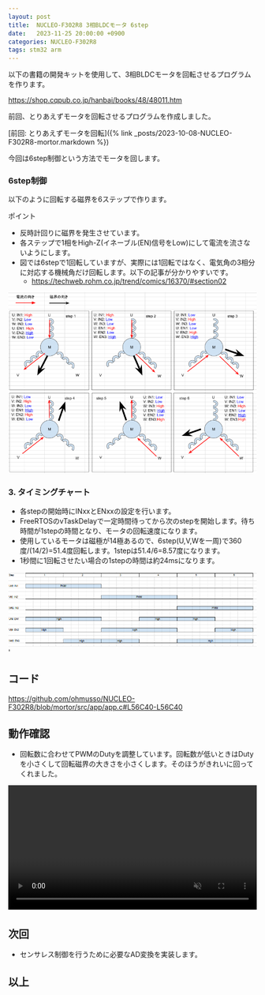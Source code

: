 ```yaml
---
layout: post
title:  NUCLEO-F302R8 3相BLDCモータ 6step
date:   2023-11-25 20:00:00 +0900
categories: NUCLEO-F302R8
tags: stm32 arm
---
```


以下の書籍の開発キットを使用して、3相BLDCモータを回転させるプログラムを作ります。

<https://shop.cqpub.co.jp/hanbai/books/48/48011.htm>

前回、とりあえずモータを回転させるプログラムを作成しました。

[前回: とりあえずモータを回転]({% link _posts/2023-10-08-NUCLEO-F302R8-mortor.markdown %})

今回は6step制御という方法でモータを回します。

### 6step制御

以下のように回転する磁界を6ステップで作ります。

ポイント

* 反時計回りに磁界を発生させています。
* 各ステップで1相をHigh-Z(イネーブル(EN)信号をLow)にして電流を流さないようにします。
* 図では6stepで1回転していますが、実際には1回転ではなく、電気角の3相分に対応する機械角だけ回転します。以下の記事が分かりやすいです。
  * <https://techweb.rohm.co.jp/trend/comics/16370/#section02>

![6step](/assets/images/image-2023-11-25-motor-6step.png)

### 3. タイミングチャート

* 各stepの開始時にINxxとENxxの設定を行います。
* FreeRTOSのvTaskDelayで一定時間待ってから次のstepを開始します。待ち時間が1stepの時間となり、モータの回転速度になります。
* 使用しているモータは磁極が14極あるので、6step(U,V,Wを一周)で360度/(14/2)=51.4度回転します。1stepは51.4/6=8.57度になります。
* 1秒間に1回転させたい場合の1stepの時間は約24msになります。

![PWMのタイミングチャート](/assets/images/image-2023-11-25-motor-6step-timing-chart.png)'

## コード

<https://github.com/ohmusso/NUCLEO-F302R8/blob/mortor/src/app/app.c#L56C40-L56C40>

## 動作確認

* 回転数に合わせてPWMのDutyを調整しています。回転数が低いときはDutyを小さくして回転磁界の大きさを小さくします。そのほうがきれいに回ってくれました。

<video controls width="100%" preload loop muted="true" src="/assets/movies/movie-2023-11-25-motor.mp4" type="video/mp4" >
 Sorry, your browser doesn't support embedded videos.
</video>

## 次回

* センサレス制御を行うために必要なAD変換を実装します。

## 以上
